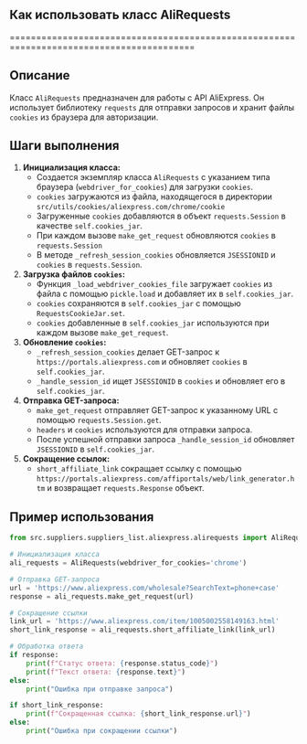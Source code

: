## Как использовать класс AliRequests
=========================================================================================

Описание
-------------------------
Класс `AliRequests`  предназначен для работы с API AliExpress. Он использует библиотеку `requests` для отправки запросов и хранит файлы `cookies` из браузера для авторизации. 

Шаги выполнения
-------------------------
1. **Инициализация класса:**
   - Создается экземпляр класса `AliRequests` с указанием типа браузера (`webdriver_for_cookies`)  для загрузки `cookies`.
   -  `cookies` загружаются из файла, находящегося в директории `src/utils/cookies/aliexpress.com/chrome/cookie`
   - Загруженные `cookies` добавляются в объект `requests.Session`  в качестве `self.cookies_jar`.
   - При каждом вызове `make_get_request`  обновляются `cookies` в `requests.Session`
   -  В методе `_refresh_session_cookies`  обновляется  `JSESSIONID`  и `cookies`  в `requests.Session`.
2. **Загрузка файлов `cookies`:**
   -  Функция `_load_webdriver_cookies_file`  загружает  `cookies` из файла с помощью `pickle.load`  и добавляет их в  `self.cookies_jar`.
   -  `cookies`  сохраняются в  `self.cookies_jar`  с помощью `RequestsCookieJar.set`.
   -  `cookies`  добавленные в  `self.cookies_jar`  используются при каждом вызове `make_get_request`.
3. **Обновление `cookies`:**
   -  `_refresh_session_cookies`  делает GET-запрос к  `https://portals.aliexpress.com`  и обновляет  `cookies`  в `self.cookies_jar`.
   - `_handle_session_id`  ищет  `JSESSIONID`  в  `cookies`  и обновляет его в `self.cookies_jar`.
4. **Отправка GET-запроса:**
   - `make_get_request`  отправляет GET-запрос к указанному  URL  с помощью `requests.Session.get`.
   - `headers`  и  `cookies`  используются для отправки запроса.
   - После успешной отправки запроса  `_handle_session_id`  обновляет  `JSESSIONID`  в `self.cookies_jar`.
5. **Сокращение ссылок:**
   - `short_affiliate_link`  сокращает ссылку с помощью  `https://portals.aliexpress.com/affiportals/web/link_generator.htm`  и возвращает  `requests.Response`  объект.

Пример использования
-------------------------

```python
from src.suppliers.suppliers_list.aliexpress.alirequests import AliRequests

# Инициализация класса
ali_requests = AliRequests(webdriver_for_cookies='chrome')

# Отправка GET-запроса
url = 'https://www.aliexpress.com/wholesale?SearchText=phone+case'
response = ali_requests.make_get_request(url)

# Сокращение ссылки
link_url = 'https://www.aliexpress.com/item/1005002558149163.html'
short_link_response = ali_requests.short_affiliate_link(link_url)

# Обработка ответа
if response:
    print(f"Статус ответа: {response.status_code}")
    print(f"Текст ответа: {response.text}")
else:
    print("Ошибка при отправке запроса")

if short_link_response:
    print(f"Сокращенная ссылка: {short_link_response.url}")
else:
    print("Ошибка при сокращении ссылки")

```